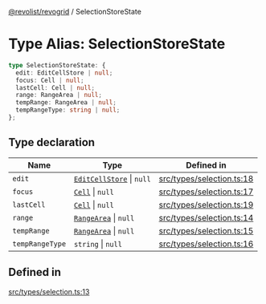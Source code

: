 [@revolist/revogrid](README.md) / SelectionStoreState

# Type Alias: SelectionStoreState

```ts
type SelectionStoreState: {
  edit: EditCellStore | null;
  focus: Cell | null;
  lastCell: Cell | null;
  range: RangeArea | null;
  tempRange: RangeArea | null;
  tempRangeType: string | null;
};
```

## Type declaration

| Name | Type | Defined in |
| ------ | ------ | ------ |
| `edit` | [`EditCellStore`](Interface.EditCellStore.md) \| `null` | [src/types/selection.ts:18](https://github.com/revolist/revogrid/blob/1ac09c9216d3d9dcf169b93db55034b60bfdcc8e/src/types/selection.ts#L18) |
| `focus` | [`Cell`](Interface.Cell.md) \| `null` | [src/types/selection.ts:17](https://github.com/revolist/revogrid/blob/1ac09c9216d3d9dcf169b93db55034b60bfdcc8e/src/types/selection.ts#L17) |
| `lastCell` | [`Cell`](Interface.Cell.md) \| `null` | [src/types/selection.ts:19](https://github.com/revolist/revogrid/blob/1ac09c9216d3d9dcf169b93db55034b60bfdcc8e/src/types/selection.ts#L19) |
| `range` | [`RangeArea`](TypeAlias.RangeArea.md) \| `null` | [src/types/selection.ts:14](https://github.com/revolist/revogrid/blob/1ac09c9216d3d9dcf169b93db55034b60bfdcc8e/src/types/selection.ts#L14) |
| `tempRange` | [`RangeArea`](TypeAlias.RangeArea.md) \| `null` | [src/types/selection.ts:15](https://github.com/revolist/revogrid/blob/1ac09c9216d3d9dcf169b93db55034b60bfdcc8e/src/types/selection.ts#L15) |
| `tempRangeType` | `string` \| `null` | [src/types/selection.ts:16](https://github.com/revolist/revogrid/blob/1ac09c9216d3d9dcf169b93db55034b60bfdcc8e/src/types/selection.ts#L16) |

## Defined in

[src/types/selection.ts:13](https://github.com/revolist/revogrid/blob/1ac09c9216d3d9dcf169b93db55034b60bfdcc8e/src/types/selection.ts#L13)
